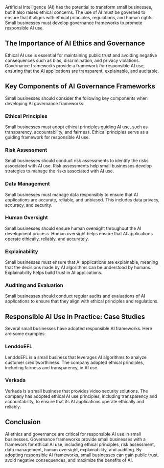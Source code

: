 

Artificial Intelligence (AI) has the potential to transform small businesses, but it also raises ethical concerns. The use of AI must be governed to ensure that it aligns with ethical principles, regulations, and human rights. Small businesses must develop governance frameworks to promote responsible AI use.

The Importance of AI Ethics and Governance
------------------------------------------

Ethical AI use is essential for maintaining public trust and avoiding negative consequences such as bias, discrimination, and privacy violations. Governance frameworks provide a framework for responsible AI use, ensuring that the AI applications are transparent, explainable, and auditable.

Key Components of AI Governance Frameworks
------------------------------------------

Small businesses should consider the following key components when developing AI governance frameworks:

### Ethical Principles

Small businesses must adopt ethical principles guiding AI use, such as transparency, accountability, and fairness. Ethical principles serve as a guiding framework for responsible AI use.

### Risk Assessment

Small businesses should conduct risk assessments to identify the risks associated with AI use. Risk assessments help small businesses develop strategies to manage the risks associated with AI use.

### Data Management

Small businesses must manage data responsibly to ensure that AI applications are accurate, reliable, and unbiased. This includes data privacy, accuracy, and security.

### Human Oversight

Small businesses should ensure human oversight throughout the AI development process. Human oversight helps ensure that AI applications operate ethically, reliably, and accurately.

### Explainability

Small businesses must ensure that AI applications are explainable, meaning that the decisions made by AI algorithms can be understood by humans. Explainability helps build trust in AI applications.

### Auditing and Evaluation

Small businesses should conduct regular audits and evaluations of AI applications to ensure that they align with ethical principles and regulations.

Responsible AI Use in Practice: Case Studies
--------------------------------------------

Several small businesses have adopted responsible AI frameworks. Here are some examples:

### LenddoEFL

LenddoEFL is a small business that leverages AI algorithms to analyze customer creditworthiness. The company adopted ethical principles, including fairness and transparency, in AI use.

### Verkada

Verkada is a small business that provides video security solutions. The company has adopted ethical AI use principles, including transparency and accountability, to ensure that its AI applications operate ethically and reliably.

Conclusion
----------

AI ethics and governance are critical for responsible AI use in small businesses. Governance frameworks provide small businesses with a framework for ethical AI use, including ethical principles, risk assessment, data management, human oversight, explainability, and auditing. By adopting responsible AI frameworks, small businesses can gain public trust, avoid negative consequences, and maximize the benefits of AI.
